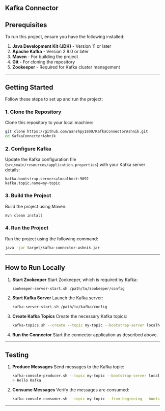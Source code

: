 ## Kafka Connector


## Prerequisites
To run this project, ensure you have the following installed:

1. **Java Development Kit (JDK)** - Version 11 or later
2. **Apache Kafka** - Version 2.8.0 or later
3. **Maven** - For building the project
4. **Git** - For cloning the repository
5. **Zookeeper** - Required for Kafka cluster management

---

## Getting Started
Follow these steps to set up and run the project:

### 1. Clone the Repository
Clone this repository to your local machine:
```bash
git clone https://github.com/aanshpy1809/KafkaConnectorAshnik.git
cd KafkaConnectorAshnik
```

### 2. Configure Kafka
Update the Kafka configuration file (`src/main/resources/application.properties`) with your Kafka server details:
```properties
kafka.bootstrap.servers=localhost:9092
kafka.topic.name=my-topic
```

### 3. Build the Project
Build the project using Maven:
```bash
mvn clean install
```

### 4. Run the Project
Run the project using the following command:
```bash
java -jar target/kafka-connector-ashnik.jar
```

---

## How to Run Locally
1. **Start Zookeeper**
   Start Zookeeper, which is required by Kafka:
   ```bash
   zookeeper-server-start.sh /path/to/zookeeper/config
   ```

2. **Start Kafka Server**
   Launch the Kafka server:
   ```bash
   kafka-server-start.sh /path/to/kafka/config
   ```

3. **Create Kafka Topics**
   Create the necessary Kafka topics:
   ```bash
   kafka-topics.sh --create --topic my-topic --bootstrap-server localhost:9092
   ```

4. **Run the Connector**
   Start the connector application as described above.

---

## Testing
1. **Produce Messages**
   Send messages to the Kafka topic:
   ```bash
   kafka-console-producer.sh --topic my-topic --bootstrap-server localhost:9092
   > Hello Kafka
   ```

2. **Consume Messages**
   Verify the messages are consumed:
   ```bash
   kafka-console-consumer.sh --topic my-topic --from-beginning --bootstrap-server localhost:9092
   ```

---

